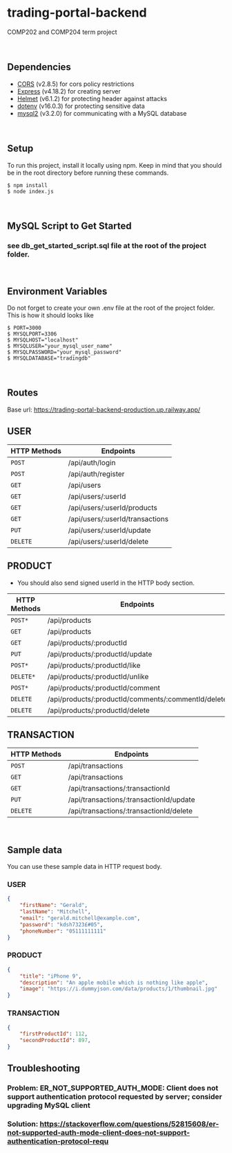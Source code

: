 # trading-portal-backend
 COMP202 and COMP204 term project

<br/>

## Dependencies
* [CORS](https://www.npmjs.com/package/cors)
(v2.8.5) for cors policy restrictions
* [Express](https://www.npmjs.com/package/express)
(v4.18.2) for creating server
* [Helmet](https://www.npmjs.com/package/helmet)
(v6.1.2) for protecting header against attacks
* [dotenv](https://www.npmjs.com/package/dotenv)
(v16.0.3) for protecting sensitive data
* [mysql2](https://www.npmjs.com/package/mysql2)
(v3.2.0) for communicating with a MySQL database

<br/>

## Setup
To run this project, install it locally using npm. Keep in mind that you should be in the root directory before running these commands.
```
$ npm install
$ node index.js
```

<br/>

## MySQL Script to Get Started
### see db_get_started_script.sql file at the root of the project folder.

<br/>

## Environment Variables
Do not forget to create your own .env file at the root of the project folder. This is how it should looks like
```
$ PORT=3000
$ MYSQLPORT=3306
$ MYSQLHOST="localhost"
$ MYSQLUSER="your_mysql_user_name"
$ MYSQLPASSWORD="your_mysql_password"
$ MYSQLDATABASE="tradingdb"
```

<br/>

## Routes
Base url: https://trading-portal-backend-production.up.railway.app/

## USER

| HTTP Methods  | Endpoints                |
| ------------- | ------------------------ | 
| `POST`        | /api/auth/login | 
| `POST`        | /api/auth/register | 
| `GET`         | /api/users | 
| `GET`         | /api/users/:userId | 
| `GET`         | /api/users/:userId/products | 
| `GET`         | /api/users/:userId/transactions | 
| `PUT`         | /api/users/:userId/update | 
| `DELETE`      | /api/users/:userId/delete | 

## PRODUCT

* You should also send signed userId in the HTTP body section.

| HTTP Methods  | Endpoints                |
| ------------- | ------------------------ | 
| `POST*`        | /api/products             | 
| `GET`        | /api/products          | 
| `GET`        | /api/products/:productId         | 
| `PUT`        | /api/products/:productId/update         | 
| `POST*`        | /api/products/:productId/like        | 
| `DELETE*`        | /api/products/:productId/unlike         | 
| `POST*`        | /api/products/:productId/comment         | 
| `DELETE`        | /api/products/:productId/comments/:commentId/delete         |
| `DELETE`        | /api/products/:productId/delete         |  

## TRANSACTION

| HTTP Methods  | Endpoints                |
| ------------- | ------------------------ | 
| `POST`        | /api/transactions             | 
| `GET`        | /api/transactions          | 
| `GET`        | /api/transactions/:transactionId         | 
| `PUT`        | /api/transactions/:transactionId/update         | 
| `DELETE`        | /api/transactions/:transactionId/delete         |  

<br/>

## Sample data
You can use these sample data in HTTP request body.

### USER
```json
{
    "firstName": "Gerald",
    "lastName": "Mitchell",
    "email": "gerald.mitchell@example.com",
    "password": "kdsh7323£#05",
    "phoneNumber": "05111111111"
}
```
### PRODUCT
```json
{
    "title": "iPhone 9",
    "description": "An apple mobile which is nothing like apple",
    "image": "https://i.dummyjson.com/data/products/1/thumbnail.jpg"
}
```

### TRANSACTION
```json
{
    "firstProductId": 112,
    "secondProductId": 897,
}
```

## Troubleshooting
### Problem: ER_NOT_SUPPORTED_AUTH_MODE: Client does not support authentication protocol requested by server; consider upgrading MySQL client
### Solution: https://stackoverflow.com/questions/52815608/er-not-supported-auth-mode-client-does-not-support-authentication-protocol-requ
